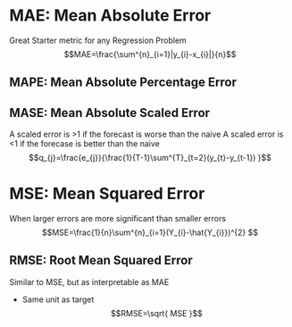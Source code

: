 # MAE: Mean Absolute Error
Great Starter metric for any Regression Problem
$$MAE=\frac{\sum^{n}_{i=1}|y_{i}-x_{i}|}{n}$$

## MAPE: Mean Absolute Percentage Error


## MASE:  Mean Absolute Scaled Error
A scaled error is >1 if the forecast is worse than the naive
A scaled error is <1 if the forecase is better than the naive
$$q_{j}=\frac{e_{j}}{\frac{1}{T-1}\sum^{T}_{t=2}(y_{t}-y_{t-1}) }$$

# MSE: Mean Squared Error
When larger errors are more significant than smaller errors
$$MSE=\frac{1}{n}\sum^{n}_{i=1}(Y_{i}-\hat{Y_{i}})^{2} $$

## RMSE: Root Mean Squared Error
Similar to MSE, but as interpretable as MAE
- Same unit as target
$$RMSE=\sqrt{ MSE }$$
